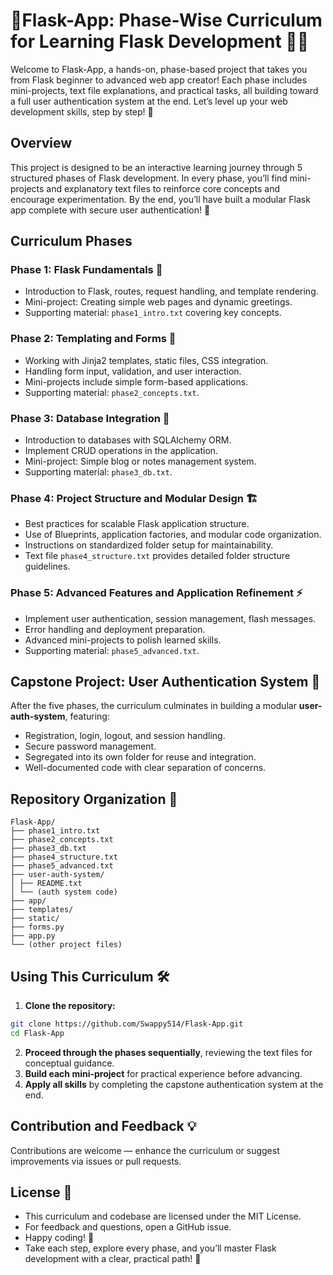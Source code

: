 # 🚀Flask-App: Phase-Wise Curriculum for Learning Flask Development 🐍✨
Welcome to Flask-App, a hands-on, phase-based project that takes you from Flask beginner to advanced web app creator! Each phase includes mini-projects, text file explanations, and practical tasks, all building toward a full user authentication system at the end. Let’s level up your web development skills, step by step! 🌟

## Overview
This project is designed to be an interactive learning journey through 5 structured phases of Flask development. In every phase, you’ll find mini-projects and explanatory text files to reinforce core concepts and encourage experimentation. By the end, you’ll have built a modular Flask app complete with secure user authentication! 🚦

## Curriculum Phases

### Phase 1: Flask Fundamentals 🌱

- Introduction to Flask, routes, request handling, and template rendering.
- Mini-project: Creating simple web pages and dynamic greetings.
- Supporting material: `phase1_intro.txt` covering key concepts.

### Phase 2: Templating and Forms 📝

- Working with Jinja2 templates, static files, CSS integration.
- Handling form input, validation, and user interaction.
- Mini-projects include simple form-based applications.
- Supporting material: `phase2_concepts.txt`.

### Phase 3: Database Integration 💾

- Introduction to databases with SQLAlchemy ORM.
- Implement CRUD operations in the application.
- Mini-project: Simple blog or notes management system.
- Supporting material: `phase3_db.txt`.

### Phase 4: Project Structure and Modular Design 🏗️

- Best practices for scalable Flask application structure.
- Use of Blueprints, application factories, and modular code organization.
- Instructions on standardized folder setup for maintainability.
- Text file `phase4_structure.txt` provides detailed folder structure guidelines.

### Phase 5: Advanced Features and Application Refinement ⚡

- Implement user authentication, session management, flash messages.
- Error handling and deployment preparation.
- Advanced mini-projects to polish learned skills.
- Supporting material: `phase5_advanced.txt`.

## Capstone Project: User Authentication System 🔐

After the five phases, the curriculum culminates in building a modular **user-auth-system**, featuring:

- Registration, login, logout, and session handling.
- Secure password management.
- Segregated into its own folder for reuse and integration.
- Well-documented code with clear separation of concerns.

## Repository Organization 📂
```
Flask-App/
├── phase1_intro.txt
├── phase2_concepts.txt
├── phase3_db.txt
├── phase4_structure.txt
├── phase5_advanced.txt
├── user-auth-system/
│ ├── README.txt
│ └── (auth system code)
├── app/
├── templates/
├── static/
├── forms.py
├── app.py
└── (other project files)
```

## Using This Curriculum 🛠️

1. **Clone the repository:**
  ```bash
  git clone https://github.com/Swappy514/Flask-App.git
  cd Flask-App
  ```
2. **Proceed through the phases sequentially**, reviewing the text files for conceptual guidance.
3. **Build each mini-project** for practical experience before advancing.
4. **Apply all skills** by completing the capstone authentication system at the end.

## Contribution and Feedback 💡

Contributions are welcome — enhance the curriculum or suggest improvements via issues or pull requests.

## License 📜

- This curriculum and codebase are licensed under the MIT License.
- For feedback and questions, open a GitHub issue.
- Happy coding! 🚀
- Take each step, explore every phase, and you’ll master Flask development with a clear, practical path! 🚦
